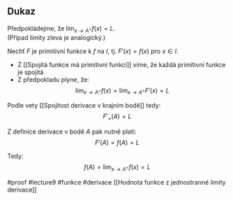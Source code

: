 ## Dukaz

Předpokládejme, že $\lim_{x \to A^+} f(x) = L$.  
(Případ limity zleva je analogický.)

Nechť $F$ je primitivní funkce k $f$ na $I$, tj. $F'(x) = f(x)$ pro $x \in I$.

- Z [[Spojitá funkce má primitivní funkci]] víme, že každá primitivní funkce je spojitá
- Z předpokladu plyne, že:
  $$
  \lim_{x \to A^+} f(x) = \lim_{x \to A^+} F'(x) = L
  $$

Podle vety [[Spojitost derivace v krajním bodě]]  tedy:
$$
F'_+(A) = L
$$

Z definice derivace v bodě $A$ pak nutně platí:
$$
F'(A) = f(A) = L
$$

Tedy:
$$
f(A) = \lim_{x \to A^+} f(x) = L
$$


#proof #lecture9 #funkce  #derivace
[[Hodnota funkce z jednostranné limity derivace]]